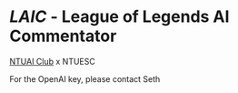 # *LAIC* - League of Legends AI Commentator
[NTUAI Club](https://ntuai.club) x NTUESC

For the OpenAI key, please contact Seth
